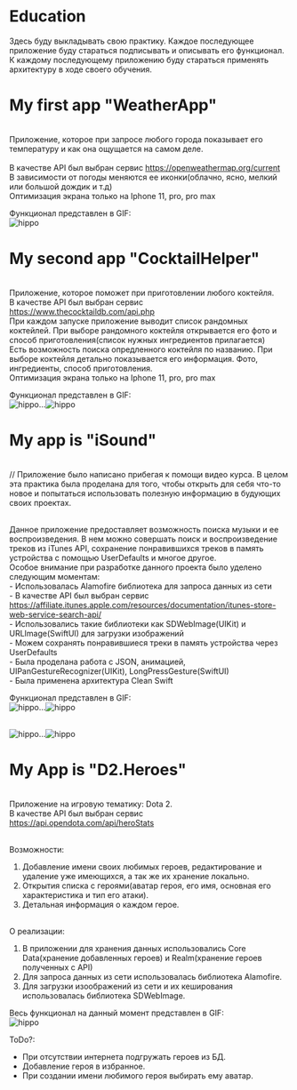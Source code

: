 # Education
Здесь буду выкладывать свою практику.
Каждое последующее приложение буду стараться подписывать и описывать его функционал. К каждому последующему приложению буду стараться применять архитектуру в ходе своего обучения.

# My first app "WeatherApp"
<br>Приложение, которое при запросе любого города показывает его температуру и как она ощущается на самом деле.  
<br>В качестве API был выбран сервис https://openweathermap.org/current
<br>В зависимости от погоды меняются ее иконки(облачно, ясно, мелкий или большой дождик и т.д)
<br>Оптимизация экрана только на Iphone 11, pro, pro max

Функционал представлен в GIF:
<br>![hippo](https://media.giphy.com/media/L46hP3YNgGG3L0k1Gi/giphy.gif)

# My second app "CocktailHelper"
<br>Приложение, которое поможет при приготовлении любого коктейля.
<br>В качестве API был выбран сервис https://www.thecocktaildb.com/api.php
<br>При каждом запуске приложение выводит список рандомных коктейлей. При выборе рандомного коктейля открывается его фото и способ приготовления(список нужных ингредиентов прилагается)
<br>Есть возможность поиска опредленного коктейля по названию. При выборе коктейля детально показывается его информация. Фото, ингредиенты, способ приготовления.
<br>Оптимизация экрана только на Iphone 11, pro, pro max

Функционал представлен в GIF:
<br>![hippo](https://media.giphy.com/media/fwX15Pocz6uw02nqG1/giphy.gif)...![hippo](https://media.giphy.com/media/ZDzWvsR3S0iIbVvCFE/giphy.gif)

# My app is "iSound"
<br>// Приложение было написано прибегая к помощи видео курса. В целом эта практика была проделана для того, чтобы открыть для себя что-то новое и попытаться использовать полезную информацию в будующих своих проектах.

<br>Данное приложение предоставляет возможность поиска музыки и ее воспроизведения. В нем можно совершать поиск и воспроизведение треков из iTunes API, сохранение понравившихся треков в память устройства с помощью UserDefaults и многое другое.
<br>Особое внимание при разработке данного проекта было уделено следующим моментам:
<br>- Использовалась Alamofire библиотека для запроса данных из сети
<br>- В качестве API был выбран сервис https://affiliate.itunes.apple.com/resources/documentation/itunes-store-web-service-search-api/
<br>- Использовались такие библиотеки как SDWebImage(UIKit) и URLImage(SwiftUI) для загрузки изображений
<br>- Можем сохранять понравившиеся треки в память устройства через UserDefaults
<br>- Была проделана работа с JSON, анимацией, UIPanGestureRecognizer(UIKit), LongPressGesture(SwiftUI)
<br>- Была применена архитектура Clean Swift

Функционал представлен в GIF:
<br>![hippo](https://media.giphy.com/media/aK6af9fGekWyqD4ld5/giphy.gif)...![hippo](https://media.giphy.com/media/X4rkQ54ehH53bbNxLT/giphy.gif)

<br>![hippo](https://media.giphy.com/media/ESBLnxuxXGW3H7KTWc/giphy.gif)...![hippo](https://media.giphy.com/media/fUJAJtpSSHvVPsDh89/giphy.gif)

# My App is "D2.Heroes"
<br>Приложение на игровую тематику: Dota 2.
<br>В качестве API был выбран сервис https://api.opendota.com/api/heroStats

<br>Возможности:
1. Добавление имени своих любимых героев, редактирование и удаление уже имеющихся, а так же их хранение локально.
2. Открытия списка с героями(аватар героя, его имя, основная его характеристика и тип его атаки).
3. Детальная информация о каждом герое.

<br>О реализации:
1. В приложении для хранения данных использовались Core Data(хранение добавленных героев) и Realm(хранение героев полученных с API)
2. Для запроса данных из сети использовалась библиотека Alamofire. 
3. Для загрузки изоображений из сети и их кеширования использовалась библиотека SDWebImage.

Весь функционал на данный момент представлен в GIF:
<br>![hippo](https://media.giphy.com/media/15BHWTiPf4AsYwiUFl/giphy.gif)

ToDo?:
* При отсутствии интернета подгружать героев из БД.
* Добавление героя в избранное.
* При создании имени любимого героя выбирать ему аватар.
